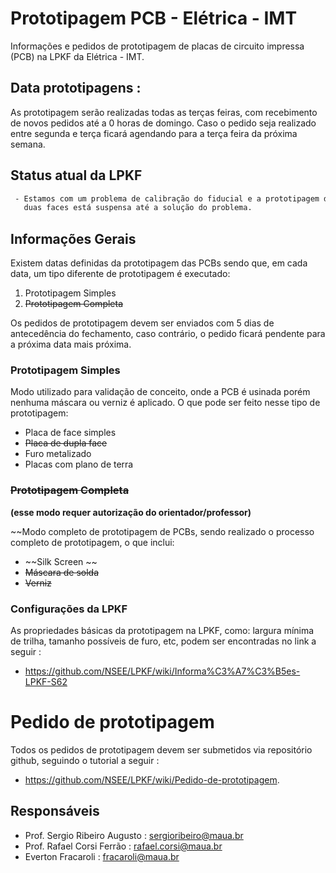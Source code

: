 # Prototipagem PCB - Elétrica - IMT

Informações e pedidos de prototipagem de placas de circuito impressa (PCB) na LPKF da Elétrica - IMT.

## Data prototipagens :

As prototipagem serão realizadas todas as terças feiras, com recebimento de novos pedidos até a 0 horas de domingo. Caso o pedido seja realizado entre segunda e terça ficará agendando para a terça feira da próxima semana.

## Status atual da LPKF

```diff
 - Estamos com um problema de calibração do fiducial e a prototipagem de
   duas faces está suspensa até a solução do problema.
```

## Informações Gerais

Existem datas definidas da prototipagem das PCBs sendo que, em cada data, um tipo diferente de prototipagem é executado:

1. Prototipagem Simples
2. ~~Prototipagem Completa~~

Os pedidos de prototipagem devem ser enviados com 5 dias de antecedência do fechamento, caso contrário, o pedido ficará pendente para a próxima data mais próxima.

### Prototipagem Simples

 Modo utilizado para validação de conceito, onde a PCB é usinada porém nenhuma máscara ou verniz é aplicado. O que pode ser feito nesse tipo de prototipagem:

- Placa de face simples
- ~~Placa de dupla face~~
- Furo metalizado
- Placas com plano de terra

### ~~Prototipagem Completa~~
**(esse modo requer autorização do orientador/professor)**

~~Modo completo de prototipagem de PCBs, sendo realizado o processo completo de prototipagem, o que inclui:

- ~~Silk Screen ~~
- ~~Máscara de solda~~
- ~~Verniz~~

### Configurações da LPKF

As propriedades básicas da prototipagem na LPKF, como: largura mínima de trilha, tamanho possíveis de furo, etc, podem ser encontradas no link a seguir :
 
- https://github.com/NSEE/LPKF/wiki/Informa%C3%A7%C3%B5es-LPKF-S62

# Pedido de prototipagem 

Todos os pedidos de prototipagem devem ser submetidos via repositório github, seguindo o tutorial a seguir :

- https://github.com/NSEE/LPKF/wiki/Pedido-de-prototipagem.

## Responsáveis 

- Prof. Sergio Ribeiro Augusto : sergioribeiro@maua.br
- Prof. Rafael Corsi Ferrão : rafael.corsi@maua.br
- Everton Fracaroli : fracaroli@maua.br


